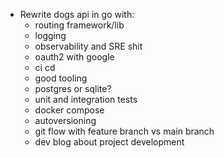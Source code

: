 - Rewrite dogs api in go with:
    - routing framework/lib
    - logging
    - observability and SRE shit
    - oauth2 with google
    - ci cd
    - good tooling
    - postgres or sqlite?
    - unit and integration tests
    - docker compose
    - autoversioning
    - git flow with feature branch vs main branch
    - dev blog about project development
